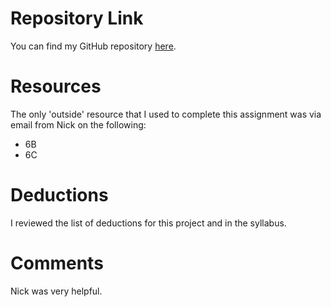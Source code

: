 # Repository Link
You can find my GitHub repository [here](https://github.com/valerielwilliams/hw_javascript_williams_valerie).

# Resources
The only 'outside' resource that I used to complete this assignment was via email from Nick on the following:

* 6B
* 6C

# Deductions
I reviewed the list of deductions for this project and in the syllabus.

# Comments
Nick was very helpful. 

